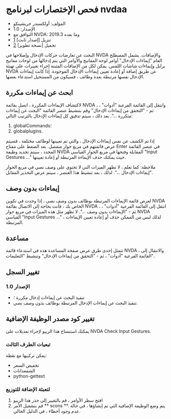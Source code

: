 # فحص الإختصارات لبرنامج nvdaa

* المؤلف: أولكسندر جريشينكو
* الإصدار: 1.0
* التوافق مع NVDA: 2019.3 وما بعده
* تنزيل [إصدار ثابت] [1]
* تحميل [نسخة تطوير] [2]

البحث عن تعارضات حركات الإدخال وإصلاحها في NVDA والإضافات. يشمل المصطلح العام "إيماءات الإدخال" أوامر لوحة المفاتيح والأوامر التي يتم إدخالها من لوحات مفاتيح برايل وإيماءات شاشات اللمس.
يمكن لكل من الإضافات المثبتة إجراء تغييرات على تهيئة NVDA عن طريق إضافة أو إعادة تعيين إيماءات الإدخال الموجودة. إذا كانت إيماءات الإدخال نفسها مرتبطة بعدة وظائف ، فسيكون من المستحيل استدعاء بعضها.

## ابحث عن إيماءات مكررة
لاكتشاف الإيماءات المكررة ، اتصل بقائمة NVDA ، وانتقل إلى القائمة الفرعية "أدوات" ، ثم - "التحقق من إيماءات الإدخال" وقم بتنشيط عنصر القائمة "البحث عن إيماءات متكررة ...".
بعد ذلك ، سيتم تدقيق كل إيماءات الإدخال بالترتيب التالي:

1. globalCommands؛
2. globalplugins.

إذا تم الكشف عن نفس إيماءات الإدخال ، والتي تم تعيينها لوظائف مختلفة ، فسيتم عرض قائمتهم في مربع حوار منفصل.
بعد الضغط على مفتاح Enter في عنصر القائمة المحدد ، سيتم تحديد وظيفة NVDA المقابلة وفتحها في مربع الحوار القياسي "Input Gestures ..." حيث يمكنك حذف الإيماءة المرتبطة أو إعادة تعيينها.

ملاحظة: كما تعلم ، لا تظهر الميزات التي لا تحتوي على وصف نصي في مربع الحوار "إيماءات الإدخال ...". لذلك ، بعد تنشيط هذا العنصر ، سيتم عرض التحذير المقابل.

## إيماءات بدون وصف
لعرض قائمة الإيماءات المرتبطة بوظائف بدون وصف نصي ، إذا وجدت في تكوين NVDA الخاص بك ، فأنت بحاجة إلى الاتصال بقائمة NVDA ، انتقل إلى القائمة الفرعية "أدوات" ، ثم - "الإيماءات بدون وصف ...".
لا تظهر مثل هذه الميزات في مربع حوار NVDA القياسي "Input Gestures ..." ، لذلك ليس من الممكن حذف أو إعادة تعيين الإيماءات المرتبطة.

## مساعدة
تتمثل إحدى طرق عرض صفحة المساعدة هذه في استدعاء قائمة NVDA ، والانتقال إلى القائمة الفرعية "أدوات" ، ثم - "التحقق من إيماءات الإدخال" وتنشيط "التعليمات".

## تغيير السجل

### الإصدار 1.0
* تنفيذ البحث عن إيماءات إدخال مكررة ؛
* تنفيذ البحث عن إيماءات الإدخال المرتبطة بوظائف بدون وصف نصي.

## تغيير كود مصدر الوظيفة الإضافية
يمكنك استنساخ هذا الريبو لإجراء تعديلات على NVDA Check Input Gestures.

### تبعيات الطرف الثالث
يمكن تركيبها مع نقطة:

- تخفيض السعر
- الشمعدانات
- python-gettext

### لتعبئة الإضافة للتوزيع
1. افتح سطر الأوامر ، قم بالتغيير إلى جذر هذا الريبو
2. قم بتشغيل الأمر ** scons **. يتم وضع الوظيفة الإضافية التي تم إنشاؤها ، في حالة عدم وجود أخطاء ، في الدليل الحالي.

[1]: https://github.com/grisov/checkGestures/releases/download/latest/checkGestures-1.0.nvda-addon
[2]: https://github.com/grisov/checkGestures/releases/download/latest/checkGestures-1.0.1-dev.nvda-addon
